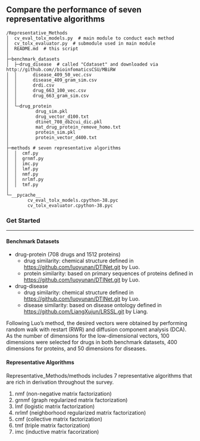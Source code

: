 ## Compare the performance of seven representative algorithms
```
/Representative_Methods
│  cv_eval_tolx_models.py  # main module to conduct each method
│  cv_tolx_evaluator.py  # submodule used in main module
│  README.md  # this script
│
├─benchmark_datasets
│  ├─drug_disease  # called "Cdataset" and downloaded via http://github.com//bioinfomaticsCSU/MBiRW
│  │      disease_409_50_vec.csv
│  │      disease_409_gram_sim.csv
│  │      drdi.csv
│  │      drug_663_100_vec.csv
│  │      drug_663_gram_sim.csv
│  │
│  └─drug_protein
│          drug_sim.pkl
│          drug_vector_d100.txt
│          dtinet_708_db2cui_dic.pkl
│          mat_drug_protein_remove_homo.txt
│          protein_sim.pkl
│          protein_vector_d400.txt
│
├─methods # seven representative algorithms
│  │  cmf.py
│  │  grnmf.py
│  │  imc.py
│  │  lmf.py
│  │  nmf.py
│  │  nrlmf.py
│  │  tmf.py
│
└─__pycache__
        cv_eval_tolx_models.cpython-38.pyc
        cv_tolx_evaluator.cpython-38.pyc
```

### Get Started
***
#### Benchmark Datasets
- drug-protein (708 drugs and 1512 proteins)
  - drug similarity: chemical structure defined in https://github.com/luoyunan/DTINet.git by Luo.
  - protein similarity: based on primary sequences of proteins defined in https://github.com/luoyunan/DTINet.git by Luo.
- drug-disease
  - drug similarity: chemical structure defined in https://github.com/luoyunan/DTINet.git by Luo.
  - disease similarity: based on disease ontology defined in https://github.com/LiangXujun/LRSSL.git by Liang.


Following Luo’s method, the desired vectors were obtained by performing random walk with restart (RWR) and diffusion component analysis (DCA). As the number of dimensions for the low-dimensional vectors, 100 dimensions were selected for drugs in both benchmark datasets, 400 dimensions for proteins, and 50 dimensions for diseases.


#### Representative Algorithms
Representative_Methods/methods includes 7 representative algorithms that are rich in derivation throughout the survey.
1. nmf (non-negative matrix factorization)
2. grnmf (graph regularized matrix factorization)
3. lmf (logistic matrix factorization)
4. nrlmf (neighborhood regularized matrix factorization)
5. cmf (collective matrix factorization)
6. tmf (triple matrix factorization)
7. imc (inductive matrix facorization)
